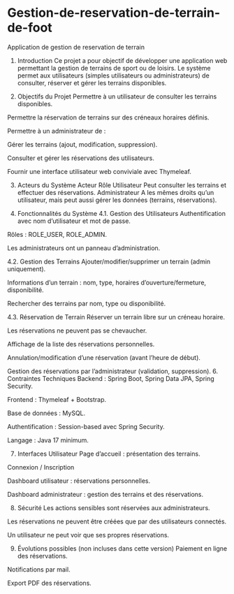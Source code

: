 # Gestion-de-reservation-de-terrain-de-foot
Application de gestion de reservation de terrain
1. Introduction
Ce projet a pour objectif de développer une application web permettant la gestion de terrains de sport ou de loisirs. Le système permet aux utilisateurs (simples utilisateurs ou administrateurs) de consulter, réserver et gérer les terrains disponibles.

2. Objectifs du Projet
Permettre à un utilisateur de consulter les terrains disponibles.

Permettre la réservation de terrains sur des créneaux horaires définis.

Permettre à un administrateur de :

Gérer les terrains (ajout, modification, suppression).

Consulter et gérer les réservations des utilisateurs.

Fournir une interface utilisateur web conviviale avec Thymeleaf.

3. Acteurs du Système
Acteur	Rôle
Utilisateur	Peut consulter les terrains et effectuer des réservations.
Administrateur	A les mêmes droits qu’un utilisateur, mais peut aussi gérer les données (terrains, réservations).

4. Fonctionnalités du Système
4.1. Gestion des Utilisateurs
Authentification avec nom d’utilisateur et mot de passe.

Rôles : ROLE_USER, ROLE_ADMIN.

Les administrateurs ont un panneau d’administration.

4.2. Gestion des Terrains
Ajouter/modifier/supprimer un terrain (admin uniquement).

Informations d’un terrain : nom, type, horaires d’ouverture/fermeture, disponibilité.

Rechercher des terrains par nom, type ou disponibilité.

4.3. Réservation de Terrain
Réserver un terrain libre sur un créneau horaire.

Les réservations ne peuvent pas se chevaucher.

Affichage de la liste des réservations personnelles.

Annulation/modification d’une réservation (avant l’heure de début).

Gestion des réservations par l’administrateur (validation, suppression).
6. Contraintes Techniques
Backend : Spring Boot, Spring Data JPA, Spring Security.

Frontend : Thymeleaf + Bootstrap.

Base de données : MySQL.

Authentification : Session-based avec Spring Security.

Langage : Java 17 minimum.

7. Interfaces Utilisateur
Page d’accueil : présentation des terrains.

Connexion / Inscription

Dashboard utilisateur : réservations personnelles.

Dashboard administrateur : gestion des terrains et des réservations.

8. Sécurité
Les actions sensibles sont réservées aux administrateurs.

Les réservations ne peuvent être créées que par des utilisateurs connectés.

Un utilisateur ne peut voir que ses propres réservations.

9. Évolutions possibles (non incluses dans cette version)
Paiement en ligne des réservations.

Notifications par mail.

Export PDF des réservations.
